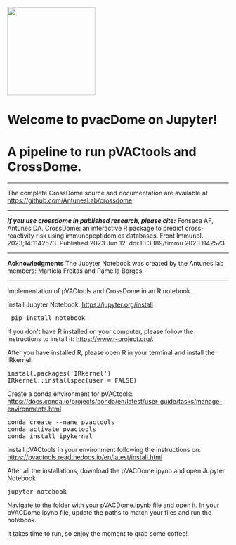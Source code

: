 <img src="https://dinlerantunes.com/assets/images/lab-logo.png" height="200">

# Welcome to pvacDome on Jupyter! 
# A pipeline to run pVACtools and CrossDome.
---

The complete CrossDome source and documentation are available at https://github.com/AntunesLab/crossdome

---

***If you use crossdome in published research, please cite:***
Fonseca AF, Antunes DA. CrossDome: an interactive R package to predict cross-reactivity risk using immunopeptidomics databases. Front Immunol. 2023;14:1142573. Published 2023 Jun 12. doi:10.3389/fimmu.2023.1142573

---

**Acknowledgments**
The Jupyter Notebook was created by the Antunes lab members: Martiela Freitas and Pamella Borges.

---


Implementation of pVACtools and CrossDome in an R notebook.

Install Jupyter Notebook: https://jupyter.org/install
<pre> pip install notebook </pre>

If you don't have R installed on your computer, please follow the instructions to install it: https://www.r-project.org/.

After you have installed R, please open R in your terminal and install the IRkernel:
<pre>install.packages('IRkernel')
IRkernel::installspec(user = FALSE) </pre>

Create a conda environment for pVACtools: https://docs.conda.io/projects/conda/en/latest/user-guide/tasks/manage-environments.html
<pre>conda create --name pvactools
conda activate pvactools
conda install ipykernel</pre>

Install pVACtools in your environment following the instructions on: https://pvactools.readthedocs.io/en/latest/install.html

After all the installations, download the pVACDome.ipynb and open Jupyter Notebook
<pre>jupyter notebook</pre>

Navigate to the folder with your pVACDome.ipynb file and open it. In your pVACDome.ipynb file, update the paths to match your files and run the notebook. 

It takes time to run, so enjoy the moment to grab some coffee!


